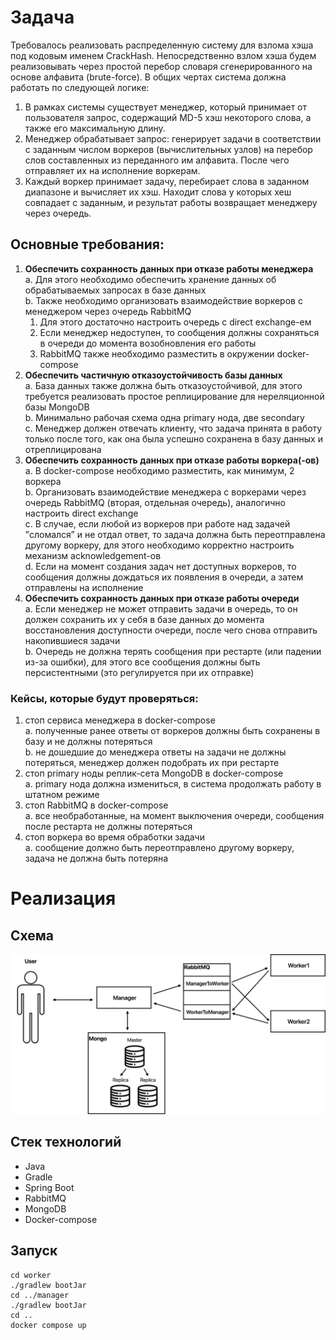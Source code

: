 # Задача

Требовалось реализовать распределенную систему для взлома хэша под кодовым именем CrackHash. 
Непосредственно взлом хэша будем реализовывать через простой перебор словаря сгенерированного на основе алфавита (brute-force).
В общих чертах система должна работать по следующей логике:

1. В рамках системы существует менеджер, который принимает от пользователя запрос, содержащий MD-5 хэш некоторого слова, а также его максимальную длину.
2. Менеджер обрабатывает запрос: генерирует задачи в соответствии с заданным числом воркеров (вычислительных узлов) на перебор слов составленных из переданного им алфавита. После чего отправляет их на исполнение воркерам.
3. Каждый воркер принимает задачу, перебирает слова в заданном диапазоне и вычисляет их хэш. Находит слова у которых хеш совпадает с заданным, и результат работы возвращает менеджеру через очередь.

## Основные требования:
1. **Обеспечить сохранность данных при отказе работы менеджера**  
   a.  Для этого необходимо обеспечить хранение данных об обрабатываемых запросах в базе данных  
   b. Также необходимо организовать взаимодействие воркеров с менеджером через очередь RabbitMQ
    1) Для этого достаточно настроить очередь с direct exchange-ем
    2) Если менеджер недоступен, то сообщения должны сохраняться в очереди до момента возобновления его работы
    3) RabbitMQ также необходимо разместить в окружении docker-compose
2. **Обеспечить частичную отказоустойчивость базы данных**  
   a. База данных также должна быть отказоустойчивой, для этого требуется реализовать простое реплицирование для нереляционной базы MongoDB    
   b. Минимально рабочая схема одна primary нода, две secondary  
   c. Менеджер должен отвечать клиенту, что задача принята в работу только после того, как она была успешно сохранена в базу данных и отреплицирована
3. **Обеспечить сохранность данных при отказе работы воркера(-ов)**  
   a. В docker-compose необходимо разместить, как минимум, 2 воркера  
   b. Организовать взаимодействие менеджера с воркерами через очередь RabbitMQ (вторая, отдельная очередь), аналогично настроить direct exchange  
   c. В случае, если любой из воркеров при работе над задачей ”cломался” и не отдал ответ, то задача должна быть переотправлена другому воркеру, для этого необходимо корректно настроить механизм acknowledgement-ов  
   d. Если на момент создания задач нет доступных воркеров, то сообщения должны дождаться их появления в очереди, а затем отправлены на исполнение
4. **Обеспечить сохранность данных при отказе работы очереди**  
   a. Если менеджер не может отправить задачи в очередь, то он должен сохранить их у себя в базе данных до момента восстановления доступности очереди, после чего снова отправить накопившиеся задачи  
   b. Очередь не должна терять сообщения при рестарте (или падении из-за ошибки), для этого все сообщения должны быть персистентными (это регулируется при их отправке)

### Кейсы, которые будут проверяться:
1. стоп сервиса менеджера в docker-compose  
   a. полученные ранее ответы от воркеров должны быть сохранены в базу и не должны потеряться  
   b. не дошедшие до менеджера ответы на задачи не должны потеряться, менеджер должен подобрать их при рестарте
2. стоп primary ноды реплик-сета MongoDB в docker-compose  
   a. primary нода должна измениться, в система продолжать работу в штатном режиме
3. стоп RabbitMQ в docker-compose  
   a. все необработанные, на момент выключения очереди, сообщения после рестарта не должны потеряться
4. стоп воркера во время обработки задачи  
   a. сообщение должно быть переотправлено другому воркеру, задача не должна быть потеряна  


# Реализация

## Схема 

![img.png](img.png)

## Стек технологий

- Java
- Gradle
- Spring Boot
- RabbitMQ
- MongoDB
- Docker-compose


## Запуск

```
cd worker
./gradlew bootJar
cd ../manager
./gradlew bootJar
cd ..
docker compose up
```


